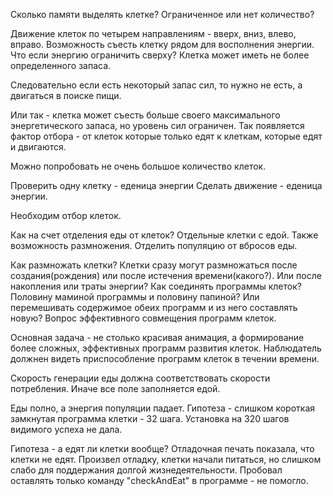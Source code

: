 Сколько памяти выделять клетке? Ограниченное или нет количество?

Движение клеток по четырем направлениям - вверх, вниз, влево, вправо.
Возможность съесть клетку рядом для восполнения энергии.
Что если энергию ограничить сверху? Клетка может иметь не более определенного
запаса. 

Следовательно если есть некоторый запас сил, то нужно не есть, а
двигаться в поиске пищи.

Или так - клетка может съесть больше своего максимального энергетического
запаса, но уровень сил ограничен. Так появляется фактор отбора - от клеток
которые только едят к клеткам, которые едят и двигаются.

Можно попробовать не очень большое количество клеток.

Проверить одну клетку - еденица энергии
Сделать движение - еденица энергии.

Необходим отбор клеток.

Как на счет отделения еды от клеток? Отдельные клетки с едой. Также
возможность размножения. Отделить популяцию от вбросов еды.

Как размножать клетки? Клетки сразу могут размножаться после создания(рождения)
или после истечения времени(какого?). Или после накопления или траты
энергии? Как соединять программы клеток? Половину маминой программы и
половину папиной? Или перемешивать содержимое обеих программ и из него
составлять новую? Вопрос эффективного совмещения программ клеток.

Основная задача - не столько красивая анимация, а формирование более
сложных, эффективных программ развития клеток. Наблюдатель должнен видеть
приспособление программ клеток в течении времени.

Скорость генерации еды должна соответствовать скорости потребления. Иначе
все поле заполняется едой.

Еды полно, а энергия популяции падает. Гипотеза - слишком короткая замкнутая
программа клетки - 32 шага. Установка на 320 шагов видимого успеха не дала.

Гипотеза - а едят ли клетки вообще? Отладочная печать показала, что клетки
не едят. Произвел отладку, клетки начали питаться, но слишком слабо для
поддержания долгой жизнедеятельности. Пробовал оставлять только команду
"checkAndEat" в программе - не помогло.
